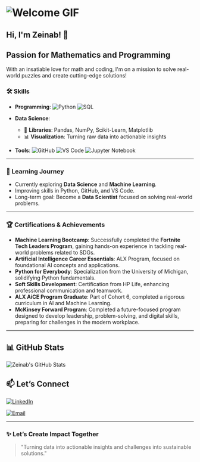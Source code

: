 # ![Welcome GIF](https://media.giphy.com/media/3o7btPCcdNniyf0ArS/giphy.gif)  

## Hi, I'm Zeinab! 👋

## Passion for Mathematics and Programming

With an insatiable love for math and coding, I'm on a mission to solve real-world
puzzles and create cutting-edge solutions!

### 🛠 Skills

- **Programming**:
  ![Python](https://img.shields.io/badge/-Python-3776AB?logo=python&logoColor=white)
  ![SQL](https://img.shields.io/badge/-SQL-336791?logo=microsoft-sql-server&logoColor=white)

- **Data Science**:
  - 🧮 **Libraries**: Pandas, NumPy, Scikit-Learn, Matplotlib
  - 📊 **Visualization**: Turning raw data into actionable insights

- **Tools**:
  ![GitHub](https://img.shields.io/badge/-GitHub-181717?logo=github)
  ![VS Code](https://img.shields.io/badge/-VS_Code-007ACC?logo=visual-studio-code)
  ![Jupyter Notebook](https://img.shields.io/badge/-Jupyter-F37626?logo=jupyter&logoColor=white)

---

### 🌱 Learning Journey

- Currently exploring **Data Science** and **Machine Learning**.
- Improving skills in Python, GitHub, and VS Code.
- Long-term goal: Become a **Data Scientist** focused on solving real-world problems.

---

### 🏆 Certifications & Achievements  

- **Machine Learning Bootcamp**: Successfully completed the **Fortnite Tech Leaders Program**,
  gaining hands-on experience in tackling real-world problems related to SDGs.  
- **Artificial Intelligence Career Essentials**: ALX Program, focused on foundational
   AI concepts and applications.  
- **Python for Everybody**: Specialization from the University of Michigan,
  solidifying Python fundamentals.  
- **Soft Skills Development**: Certification from HP Life, enhancing professional
   communication and teamwork.  
- **ALX AiCE Program Graduate**: Part of Cohort 6, completed a rigorous
  curriculum in AI and Machine Learning.  
- **McKinsey Forward Program**: Completed a future-focused program designed
   to develop leadership, problem-solving, and digital skills, preparing for challenges
   in the modern workplace.
   
---

## 📊 GitHub Stats

![Zeinab's GitHub Stats](https://github-readme-stats.vercel.app/api?username=zeinab15&show_icons=true&theme=radical)

## 📫 Let’s Connect

[![LinkedIn](https://img.shields.io/badge/-LinkedIn-0077B5?logo=linkedin&logoColor=white)](https://www.linkedin.com/in/zeinab-mohmmed)

[![Email](https://img.shields.io/badge/-Email-D14836?logo=gmail&logoColor=white)](mailto:zeinbwahid98@gmail.com)

---

### ✨ Let’s Create Impact Together

> "Turning data into actionable insights and challenges into sustainable solutions."
